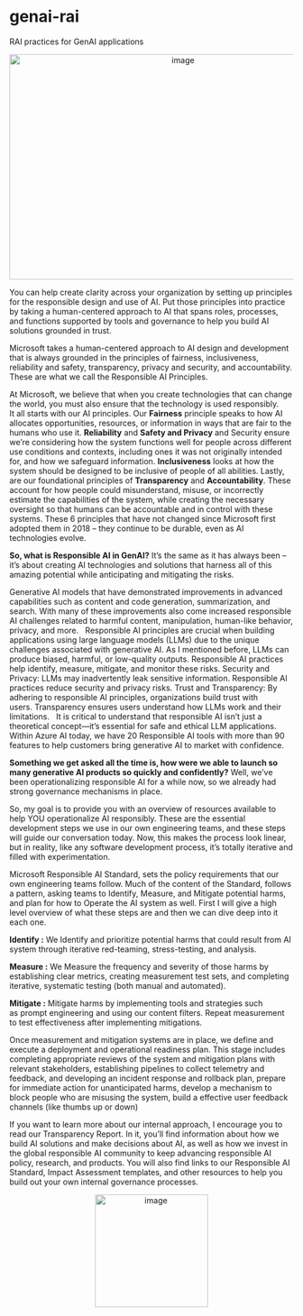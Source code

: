 # genai-rai
RAI practices for GenAI applications

<div style="text-align: center;">
  <img src="https://github.com/user-attachments/assets/467b8b54-baf8-4e53-8f17-66f218656eb2" alt="image" width="600" height="400">
</div>

You can help create clarity across your organization by setting up principles for the responsible design and use of AI. Put those principles into practice by taking a human-centered approach to AI that spans roles, processes, and functions supported by tools and governance to help you build AI solutions grounded in trust.

Microsoft takes a human-centered approach to AI design and development that is always grounded in the principles of fairness, inclusiveness, reliability and safety, transparency, privacy and security, and accountability. These are what we call the Responsible AI Principles.

At Microsoft, we believe that when you create technologies that can change the world, you must also ensure that the technology is used responsibly.  
It all starts with our AI principles.
Our **Fairness** principle speaks to how AI allocates opportunities, resources, or information in ways that are fair to the humans who use it.
**Reliability** and **Safety and Privacy** and Security ensure we’re considering how the system functions well for people across different use conditions and contexts, including ones it was not originally intended for, and how we safeguard information.
**Inclusiveness** looks at how the system should be designed to be inclusive of people of all abilities.
Lastly, are our foundational principles of **Transparency** and **Accountability**. These account for how people could misunderstand, misuse, or incorrectly estimate the capabilities of the system, while creating the necessary oversight so that humans can be accountable and in control with these systems.
These 6 principles that have not changed since Microsoft first adopted them in 2018 – they continue to be durable, even as AI technologies evolve.

**So, what is Responsible AI in GenAI?**
It’s the same as it has always been – it’s about creating AI technologies and solutions that harness all of this amazing potential while anticipating and mitigating the risks.

Generative AI models that have demonstrated improvements in advanced capabilities such as content and code generation, summarization, and search. With many of these improvements also come increased responsible AI challenges related to harmful content, manipulation, human-like behavior, privacy, and more.
 
Responsible AI principles are crucial when building applications using large language models (LLMs) due to the unique challenges associated with generative AI. As I mentioned before, LLMs can produce biased, harmful, or low-quality outputs. Responsible AI practices help identify, measure, mitigate, and monitor these risks.
Security and Privacy: LLMs may inadvertently leak sensitive information. Responsible AI practices reduce security and privacy risks.
Trust and Transparency: By adhering to responsible AI principles, organizations build trust with users. Transparency ensures users understand how LLMs work and their limitations.
 
It is critical to understand that responsible AI isn’t just a theoretical concept—it’s essential for safe and ethical LLM applications. Within Azure AI today, we have 20 Responsible AI tools with more than 90 features to help customers bring generative AI to market with confidence.

**Something we get asked all the time is, how were we able to launch so many generative AI products so quickly and confidently?**
Well, we’ve been operationalizing responsible AI for a while now, so we already had strong governance mechanisms in place.

So, my goal is to provide you with an overview of resources available to help YOU operationalize AI responsibly.
These are the essential development steps we use in our own engineering teams, and these steps will guide our conversation today.
Now, this makes the process look linear, but in reality, like any software development process, it’s totally iterative and filled with experimentation. 

Microsoft Responsible AI Standard, sets the policy requirements that our own engineering teams follow. Much of the content of the Standard, follows a pattern, asking teams to Identify, Measure, and Mitigate potential harms, and plan for how to Operate the AI system as well. First I will give a high level overview of what these steps are and then we can dive deep into it each one.

**Identify :** We Identify and prioritize potential harms that could result from AI system through iterative red-teaming, stress-testing, and analysis.

**Measure :** We Measure the frequency and severity of those harms by establishing clear metrics, creating measurement test sets, and completing iterative, systematic testing (both manual and automated).

**Mitigate :** Mitigate harms by implementing tools and strategies such as prompt engineering and using our content filters. Repeat measurement to test effectiveness after implementing mitigations.

Once measurement and mitigation systems are in place, we define and execute a deployment and operational readiness plan. This stage includes completing appropriate reviews of the system and mitigation plans with relevant stakeholders, establishing pipelines to collect telemetry and feedback, and developing an incident response and rollback plan, prepare for immediate action for unanticipated harms, develop a mechanism to block people who are misusing the system, build a effective user feedback channels (like thumbs up or down)

If you want to learn more about our internal approach, I encourage you to read our Transparency Report.
In it, you’ll find information about how we build AI solutions and make decisions about AI, as well as how we invest in the global responsible AI community to keep advancing responsible AI policy, research, and products.
You will also find links to our Responsible AI Standard, Impact Assessment templates, and other resources to help you build out your own internal governance processes.


<div style="text-align: center;">
  <img src="https://github.com/user-attachments/assets/0ca783c0-1670-4a9d-b283-bee22a2ed45c" alt="image" width="200" height="200">
</div>



